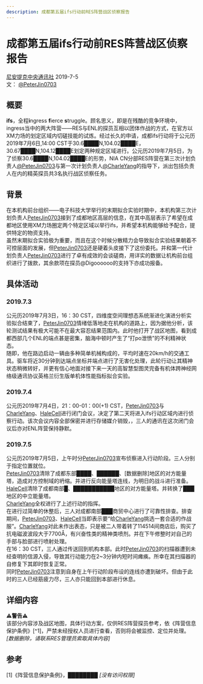 ```yaml
---
description: 成都第五届ifs行动前RES阵营战区侦察报告
---
```


# 成都第五届ifs行动前RES阵营战区侦察报告

[尼安提克中央通讯社](https://wiki.nia.ac.cn/NIACNA)  2019-7-5   
文： [@PeterJin0703](https://wiki.nia.ac.cn/Peterjin0703)

## 概要

**ifs**，全程**i**ngress **f**ierce **s**truggle。顾名思义，即是在残酷的竞争环境中，ingress当中的两大阵营——RES与ENL的探员互相以团体作战的方式，在官方以XM力场的划定区域内切磋技能的试炼。经过长久的申请，成都ifs行动将于公元历2019年7月6日,14:00 CST于30.6████N,104.02████E，30.67████N,104.12████E划定两种规定区域进行。公元历2019年7月5日，为了侦察30.6████N,104.02████E的形势，NIA CN分部RES阵营在第三次计划负责人[@PeterJin0703](https://wiki.nia.ac.cn/Peterjin0703)与第一次计划负责人[@CharleYang](https://wiki.nia.ac.cn/CharleYang)的指导下，派出包括负责人在内的精英探员共3名执行战区侦察任务。      

## 背景

在本机构前台组织——电子科技大学举行的末期拟合实验时期中，本机构第三次计划负责人[PeterJin0703](https://wiki.nia.ac.cn/Peterjin0703)接到了成都地区高层的信息，在其中高层表示了希望在成都地区使用XM力场圈定两个特定区域以举行ifs，并希望本机构能够给予配合，提供特定的物资支持。    
虽然末期拟合实验极为重要，而且在这个时候分散精力会导致拟合实验结果朝着不可控层面的发展，但[PeterJin0703](https://wiki.nia.ac.cn/Peterjin0703)还是硬着头皮接下了这份委托。并和第一代计划负责人[PeterJin0703](https://wiki.nia.ac.cn/Peterjin0703)进行了卓有成效的会谈磋商，用详实的数据让机构前台组织进行了拨款，其余款项在探员@Digoooooo的支持下亦成功报备。    

## 具体活动   
### 2019.7.3        
公元历2019年7月3日，16：30 CST，四维度空间理想态系统渐进化演进分析实验拟合结束了，[PeterJin0703](https://wiki.nia.ac.cn/Peterjin0703)情绪低落地走在机构的道路上，因为据他分析，该轮测试结果有极大可能不在最大容忍结果范围内。此时他打开了战区地图，看到成都西部几个ENL的端点甚是密集，脑海中顿时产生了“打po泄愤”的不利精神状态。    
随即，他在路边启动一辆由多种简单机械构成的，平均时速在20km/h的交通工具。驱车将近30分钟到达端点坐标并端点进行了无害化处理，此轮行动让其精神状态稍微转好，并更有信心地面对接下来一天的高智慧型图灵完备有机体跨神经网络级通讯协议英格兰衍生版单机体性能指标拟合实验。   

### 2019.7.4
公元历2019年7月4日，21：00-01：00(+1) CST，[PeterJin0703](https://wiki.nia.ac.cn/Peterjin0703)与[CharleYang](https://wiki.nia.ac.cn/CharleYang)、[HaleCell](https://wiki.nia.ac.cn/HaleCell)进行闭门会议，决定了第二天将进入ifs行动区域内进行侦察行动。该次会议内容全部保密并进行存储媒介销毁，，三人的通讯在这次闭门会议后亦对ENL阵营保持静默。    

### 2019.7.5   
公元历2019年7月5日，上午时分[PeterJin0703](https://wiki.nia.ac.cn/Peterjin0703)宣布侦察进入行动阶段。三人分别于指定位置就位。    
[PeterJin0703](https://wiki.nia.ac.cn/Peterjin0703)清除了成都东部████、██████、[数据删除]地区的对方能量塔，造成对方控制域的坍缩。并进行反向能量塔连线，为明日的战斗进行准备。    
[HaleCell](https://wiki.nia.ac.cn/HaleCell)清除了成都南部█、███████████地区的对方能量塔。并转换了███地区的中立能量塔。    
[CharleYang](https://wiki.nia.ac.cn/CharleYang)全权进行了上述行动的指挥。  
在进行过简单的休整后，三人对成都南部███商贸中心进行了可靠性排查。排查期间，[PeterJin0703](https://wiki.nia.ac.cn/Peterjin0703)、[HaleCell](https://wiki.nia.ac.cn/HaleCell)当即表示要“给[CharleYang](https://wiki.nia.ac.cn/CharleYang)挑选一套合适的作战服”。[CharleYang](https://wiki.nia.ac.cn/CharleYang)对此未作出表态，只是被二人带着转了114514间商店后，购买了抗电磁波波段大于7700Å，有兴奋性类的精神类喷剂。并在下午修整时对自己的手部与脸部进行喷射处理。    
在16：30 CST，三人通过传送回到机构本部。此时[PeterJin0703](https://wiki.nia.ac.cn/Peterjin0703)的扫描器遭到未经查明的信源入侵，导致其行动能力在2~3分钟内短时间瘫痪。所幸在其扫描器的自修复下其即时恢复正常。    
同时[PeterJin0703](https://wiki.nia.ac.cn/Peterjin0703)注意到自身在上午行动阶段布设的连线亦遭到破坏。但由于此时的三人已经筋疲力尽，三人亦只能回到本部进行休息。   

## 详细内容
 **⚠警告⚠**    
 该部分内容涉及战区地图，具体行动方案，仅供RES阵营探员参考，依《阵营信息保护条例》[^1]，严禁未经授权人员进行查看，否则将会被监控、定位并处理。    
*[数据删除，请联系RES管理员索取具体内容]*

## 参考
[1]《阵营信息保护条例》，████████ *[没有访问权限]*


